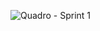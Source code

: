 ![Quadro - Sprint 1](https://cdn.discordapp.com/attachments/1275962570271887444/1283840618782654509/image.png?ex=66e47540&is=66e323c0&hm=75cb0007c72ad8d36ca564d8eff4ce8be67d50b97d4006e9b1c218ebdcb41fea&)
